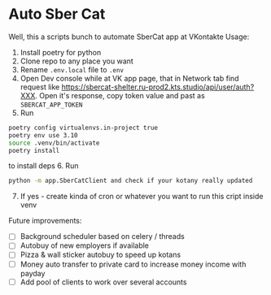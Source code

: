 # Auto Sber Cat

Well, this a scripts bunch to automate SberCat app at VKontakte 
Usage:
1. Install poetry for python
2. Clone repo to any place you want
3. Rename `.env.local` file to `.env`
4. Open Dev console while at VK app page, that in Network tab find request like https://sbercat-shelter.ru-prod2.kts.studio/api/user/auth?XXX.
Open it's response, copy token value and past as `SBERCAT_APP_TOKEN`  
5. Run
```bash
poetry config virtualenvs.in-project true
poetry env use 3.10
source .venv/bin/activate
poetry install
```
to install deps
6. Run
```bash
python -m app.SberCatClient and check if your kotany really updated
```
7. If yes - create kinda of cron or whatever you want to run this cript inside venv

Future improvements:   
- [ ] Background scheduler based on celery / threads
- [ ] Autobuy of new employers if available 
- [ ] Pizza & wall sticker autobuy to speed up kotans
- [ ] Money auto transfer to private card to increase money income with payday 
- [ ] Add pool of clients to work over several accounts